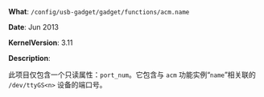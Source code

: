 **What**: `/config/usb-gadget/gadget/functions/acm.name`

**Date**: Jun 2013

**KernelVersion**: 3.11

**Description**:

此项目仅包含一个只读属性：`port_num`。它包含与 `acm` 功能实例“`name`”相关联的 `/dev/ttyGS<n>` 设备的端口号。